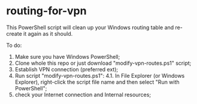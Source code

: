 # routing-for-vpn
This PowerShell script will clean up your Windows routing table and re-create it again as it should.

To do:
1. Make sure you have Windows PowerShell;
2. Clone whole this repo or just download "modify-vpn-routes.ps1" script;
3. Establish VPN connection (preferred ext);
4. Run script "modify-vpn-routes.ps1":
    4.1. In File Explorer (or Windows Explorer), right-click the script file name and then select "Run with PowerShell";
5. check your Internet connection and Internal resources;
